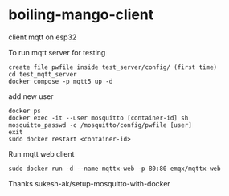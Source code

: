 # boiling-mango-client
client mqtt on esp32 



To run mqtt server for testing 
```
create file pwfile inside test_server/config/ (first time)
cd test_mqtt_server
docker compose -p mqtt5 up -d
```

add new user
```
docker ps
docker exec -it --user mosquitto [container-id] sh
mosquitto_passwd -c /mosquitto/config/pwfile [user]
exit
sudo docker restart <container-id>
```

Run mqtt web client
```
sudo docker run -d --name mqttx-web -p 80:80 emqx/mqttx-web
```
Thanks sukesh-ak/setup-mosquitto-with-docker